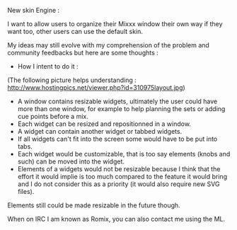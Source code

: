 New skin Engine :

I want to allow users to organize their Mixxx window their own way if
they want too, other users can use the default skin.

My ideas may still evolve with my comprehension of the problem and
community feedbacks but here are some thoughts :

  - How I intent to do it :

(The following picture helps understanding :
<http://www.hostingpics.net/viewer.php?id=310975layout.jpg>)

  - A window contains resizable widgets, ultimately the user could have
    more than one window, for example to help planning the sets or
    adding cue points before a mix. 
  - Each widget can be resized and repositionned in a window.
  - A widget can contain another widget or tabbed widgets.
  - If all widgets can't fit into the screen some would have to be put
    into tabs.
  - Each widget would be customizable, that is too say elements (knobs
    and such) can be moved into the widget.
  - Elements of a widgets would not be resizable because I think that
    the effort it would implie is too much compared to the feature it
    would bring and I do not consider this as a priority (it would also
    require new SVG files).

Elements still could be made resizable in the future though.

When on IRC I am known as Romix, you can also contact me using the ML.
